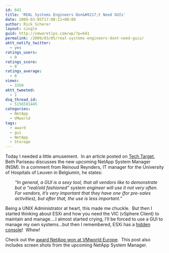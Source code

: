 ```yaml
---
id: 641
title: 'REAL Systems Engineers Don&#8217;t Need GUIs'
date: 2009-03-05T17:08:11+00:00
author: Rick Scherer
layout: single
guid: http://vmwaretips.com/wp/?p=641
permalink: /2009/03/05/real-systems-engineers-dont-need-guis/
aktt_notify_twitter:
  - yes
ratings_users:
  - 0
ratings_score:
  - 0
ratings_average:
  - 0
views:
  - 3350
aktt_tweeted:
  - 1
dsq_thread_id:
  - 5156591445
categories:
  - NetApp
  - VMworld
tags:
  - award
  - gui
  - NetApp
  - Storage
---
```

Today I needed a little amusement.  In an article posted on <a href="http://itknowledgeexchange.techtarget.com/storage-soup/netapp-previews-new-gui/" target="_blank">Tech Target</a>, Beth Pariseau discusses the new upcoming NetApp System Manager (NSM). In a comment from Reinoud Reynders, IT manager for the University of Hospitals of Leuven in Belgiumin, he states:

<p style="padding-left: 30px;">
  <em>&#8220;In general, a GUI is a sexy tool, that all vendors like to demonstrate but a “real/old fashioned” system engineer will use it not very often. For vendors, it’s very important that they have one (for pre-sales activities), but after that, the use is less important.&#8221;</em>
</p>

Being a UNIX Administrator at heart, this made me chuckle.  But then I started thinking about ESXi and how you need the VIC (vSphere Client) to maintain and manage&#8230;.I almost started crying, I&#8217;ll be forced to use a GUI to manage my own systems&#8230;but then I remembered, ESXi has a <a href="http://vmwaretips.com/wp/2008/10/20/access-the-esxi-service-console/" target="_blank">hidden console</a>!  Whew!

Check out the <a href="http://blogs.netapp.com/exposed/2009/02/fas2050-wins-aw.html" target="_blank">award NetApp won at VMworld Europe</a>.  This post also includes screen shots from the upcoming NetApp System Manager.